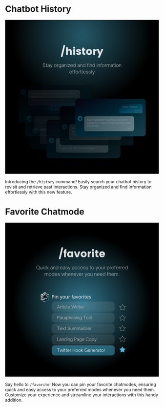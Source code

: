 # Chatbot History
![image](<image/esp (5).png>)

Introducing the `/history` command! Easily search your chatbot history to revisit and retrieve past interactions. Stay organized and find information effortlessly with this new feature.

# Favorite Chatmode
![image](<image/esp (4).png>)

Say hello to `/favorite`! Now you can pin your favorite chatmodes, ensuring quick and easy access to your preferred modes whenever you need them. Customize your experience and streamline your interactions with this handy addition.